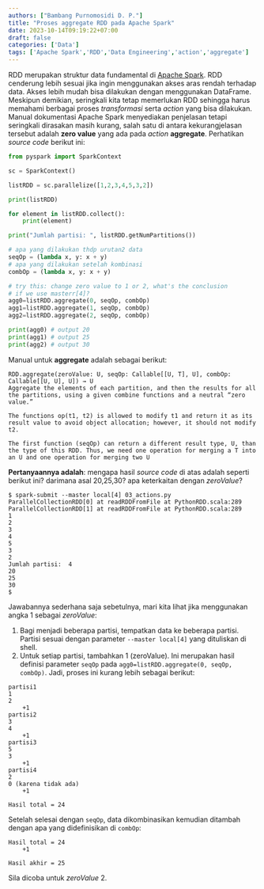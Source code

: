 ```yaml
---
authors: ["Bambang Purnomosidi D. P."]
title: "Proses aggregate RDD pada Apache Spark"
date: 2023-10-14T09:19:22+07:00
draft: false
categories: ['Data']
tags: ['Apache Spark','RDD','Data Engineering','action','aggregate']
---
```


RDD merupakan struktur data fundamental di [Apache Spark](https://spark.apache.org). RDD cenderung lebih sesuai jika ingin menggunakan akses aras rendah terhadap data. Akses lebih mudah bisa dilakukan dengan menggunakan DataFrame. Meskipun demikian, seringkali kita tetap memerlukan RDD sehingga harus memahami berbagai proses *transformasi* serta *action* yang bisa dilakukan. Manual dokumentasi Apache Spark menyediakan penjelasan tetapi seringkali dirasakan masih kurang, salah satu di antara kekurangjelasan tersebut adalah **zero value** yang ada pada *action* **aggregate**. Perhatikan *source code* berikut ini:


```python
from pyspark import SparkContext

sc = SparkContext()

listRDD = sc.parallelize([1,2,3,4,5,3,2])

print(listRDD)

for element in listRDD.collect():
    print(element)

print("Jumlah partisi: ", listRDD.getNumPartitions())

# apa yang dilakukan thdp urutan2 data
seqOp = (lambda x, y: x + y)
# apa yang dilakukan setelah kombinasi
combOp = (lambda x, y: x + y)

# try this: change zero value to 1 or 2, what's the conclusion
# if we use masterr[4]?
agg0=listRDD.aggregate(0, seqOp, combOp)
agg1=listRDD.aggregate(1, seqOp, combOp)
agg2=listRDD.aggregate(2, seqOp, combOp)

print(agg0) # output 20
print(agg1) # output 25
print(agg2) # output 30
```

Manual untuk **aggregate** adalah sebagai berikut:

```
RDD.aggregate(zeroValue: U, seqOp: Callable[[U, T], U], combOp: Callable[[U, U], U]) → U
Aggregate the elements of each partition, and then the results for all the partitions, using a given combine functions and a neutral “zero value.”

The functions op(t1, t2) is allowed to modify t1 and return it as its result value to avoid object allocation; however, it should not modify t2.

The first function (seqOp) can return a different result type, U, than the type of this RDD. Thus, we need one operation for merging a T into an U and one operation for merging two U
```

**Pertanyaannya adalah**: mengapa hasil *source code* di atas adalah seperti berikut ini? darimana asal 20,25,30? apa keterkaitan dengan *zeroValue*?

```
$ spark-submit --master local[4] 03_actions.py
ParallelCollectionRDD[0] at readRDDFromFile at PythonRDD.scala:289
ParallelCollectionRDD[1] at readRDDFromFile at PythonRDD.scala:289
1
2
3
4
5
3
2
Jumlah partisi:  4
20
25
30
$
```

Jawabannya sederhana saja sebetulnya, mari kita lihat jika menggunakan angka 1 sebagai *zeroValue*:

1. Bagi menjadi beberapa partisi, tempatkan data ke beberapa partisi. Partisi sesuai dengan parameter `--master local[4]` yang dituliskan di shell.
2. Untuk setiap partisi, tambahkan 1 (zeroValue). Ini merupakan hasil definisi parameter `seqOp` pada `agg0=listRDD.aggregate(0, seqOp, combOp)`. Jadi, proses ini kurang lebih sebagai berikut:

```
partisi1
1
2
    +1
partisi2
3
4
    +1
partisi3
5
3
    +1
partisi4
2
0 (karena tidak ada)
    +1

Hasil total = 24
```

Setelah selesai dengan `seqOp`, data dikombinasikan kemudian ditambah dengan apa yang didefinisikan di `combOp`:

```
Hasil total = 24
    +1

Hasil akhir = 25
```

Sila dicoba untuk *zeroValue* 2.

